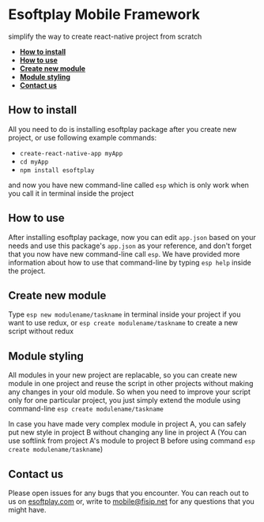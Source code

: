 # Esoftplay Mobile Framework
simplify the way to create react-native project from scratch

* **[How to install](#how-to-install)**
* **[How to use](#how-to-use)**
* **[Create new module](#create-new-module)**
* **[Module styling](#module-styling)**
* **[Contact us](#contact-us)**

## How to install

All you need to do is installing esoftplay package after you create new project, or use following example commands:
* ``create-react-native-app myApp``
* ``cd myApp``
* ``npm install esoftplay``

and now you have new command-line called `esp` which is only work when you call it in terminal inside the project

## How to use

After installing esoftplay package, now you can edit `app.json` based on your needs and use this package's `app.json` as your reference, and don't forget that you now have new command-line call `esp`. We have provided more information about how to use that command-line by typing `esp help` inside the project.

## Create new module

Type `esp new modulename/taskname` in terminal inside your project if you want to use redux, or `esp create modulename/taskname` to create a new script without redux

## Module styling

All modules in your new project are replacable, so you can create new module in one project and reuse the script in other projects without making any changes in your old module. So when you need to improve your script only for one particular project, you just simply extend the module using command-line `esp create modulename/taskname`

In case you have made very complex module in project A, you can safely put new style in project B without changing any line in project A (You can use softlink from project A's module to project B before using command `esp create modulename/taskname`)

## Contact us

Please open issues for any bugs that you encounter. You can reach out to us on [esoftplay.com](http://esoftplay.com) or, write to mobile@fisip.net for any questions that you might have.
